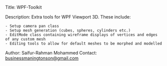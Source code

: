 Title: WPF-Toolkit

Description: Extra tools for WPF Viewport 3D. These include:

	- Setup camera pan class
	- Setup mesh generation (cubes, spheres, cylinders etc.)
	- EditMode class containing wireframe displays of vertices and edges of any custom mesh
	- Editing tools to allow for default meshes to be morphed and modelled
	
Author: Saifur-Rahman Mohammed
Contact: businessmaningtonson@gmail.com
